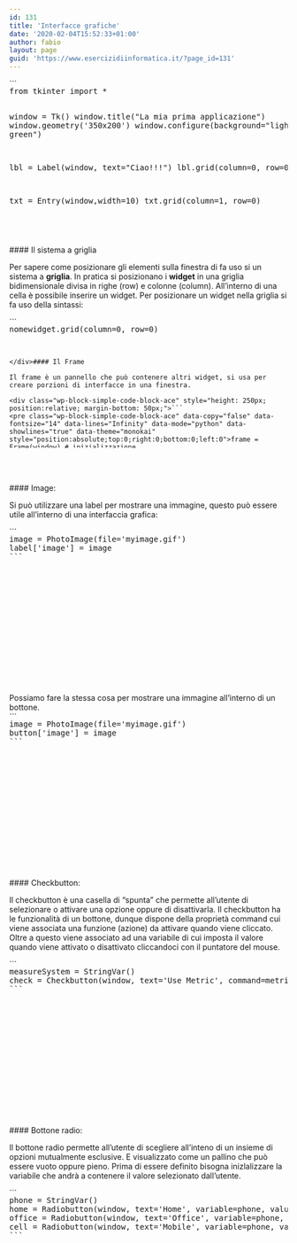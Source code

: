 ```yaml
---
id: 131
title: 'Interfacce grafiche'
date: '2020-02-04T15:52:33+01:00'
author: fabio
layout: page
guid: 'https://www.esercizidiinformatica.it/?page_id=131'
---
```


<div class="wp-block-simple-code-block-ace" style="height: 250px; position:relative; margin-bottom: 50px;">```
<pre class="wp-block-simple-code-block-ace" data-copy="false" data-fontsize="14" data-lines="Infinity" data-mode="python" data-showlines="true" data-theme="monokai" style="position:absolute;top:0;right:0;bottom:0;left:0">from tkinter import *
 
window = Tk()
window.title("La mia prima applicazione")
window.geometry('350x200')
window.configure(background="light green") 
 
lbl = Label(window, text="Ciao!!!")
lbl.grid(column=0, row=0)
 
txt = Entry(window,width=10)
txt.grid(column=1, row=0)
 
def cliccato():
    lbl.configure(text=txt.get())
 
btn = Button(window, text="Cliccami", command=cliccato)
btn.grid(column=2, row=0)
 
window.mainloop()
```

</div><figure class="wp-block-image size-large">![](https://www.esercizidiinformatica.it/wp-content/uploads/2020/02/finestra.png)</figure>Questo programma genera una finestra avente le dimensioni di 350px per 200px con un titolo (La mia prima applicazione) e un colore di sfondo verde.

Sulla finestra sono posizionati tre **widget**: una **Label**, una **Entry box** e un **Button**.

Se si clicca il bottone, il contenuto della Entry box finisce nella label.

E’ possibile cambiare i colori del bottone o della label con le proprietà: fg, bg. L’acronimo bg sta per background (sfondo) e fg sta per foreground (in primo piano). Ad esempio se voglio rendere lo sfondo del bottone nero e il testo rosso, posso scrivere:

<div class="wp-block-simple-code-block-ace" style="height: 250px; position:relative; margin-bottom: 50px;">```
<pre class="wp-block-simple-code-block-ace" data-copy="false" data-fontsize="14" data-lines="Infinity" data-mode="python" data-showlines="true" data-theme="monokai" style="position:absolute;top:0;right:0;bottom:0;left:0">btn = Button(window, text="Cliccami", fg='black', bg='red', command=cliccato)

```

</div>#### Il sistema a griglia

Per sapere come posizionare gli elementi sulla finestra di fa uso si un sistema a **griglia**. In pratica si posizionano i **widget** in una griglia bidimensionale divisa in righe (row) e colonne (column). All’interno di una cella è possibile inserire un widget. Per posizionare un widget nella griglia si fa uso della sintassi:

<div class="wp-block-simple-code-block-ace" style="height: 250px; position:relative; margin-bottom: 50px;">```
<pre class="wp-block-simple-code-block-ace" data-copy="false" data-fontsize="14" data-lines="Infinity" data-mode="python" data-showlines="true" data-theme="monokai" style="position:absolute;top:0;right:0;bottom:0;left:0">nomewidget.grid(column=0, row=0)

```

</div>#### Il Frame

Il frame è un pannello che può contenere altri widget, si usa per creare porzioni di interfacce in una finestra.

<div class="wp-block-simple-code-block-ace" style="height: 250px; position:relative; margin-bottom: 50px;">```
<pre class="wp-block-simple-code-block-ace" data-copy="false" data-fontsize="14" data-lines="Infinity" data-mode="python" data-showlines="true" data-theme="monokai" style="position:absolute;top:0;right:0;bottom:0;left:0">frame = Frame(window) # inizializzazione
frame['padx'] = 5  #distanza oriz. del contenuto dai bordi
frame['pady'] = 10 #distanza vert. del contenuto dai bordi
frame['borderwidth'] = 2  # spessore del bordo
frame['relief'] = 'sunken' # stile bordo ("flat" "raised", "sunken", "solid", "ridge", or "groove".)
```

</div>#### Image:

Si può utilizzare una label per mostrare una immagine, questo può essere utile all’interno di una interfaccia grafica:

<div class="wp-block-simple-code-block-ace" style="height: 250px; position:relative; margin-bottom: 50px;">```
<pre class="wp-block-simple-code-block-ace" data-copy="false" data-fontsize="14" data-lines="Infinity" data-mode="python" data-showlines="true" data-theme="monokai" style="position:absolute;top:0;right:0;bottom:0;left:0">image = PhotoImage(file='myimage.gif') 
label['image'] = image 
```

</div>Possiamo fare la stessa cosa per mostrare una immagine all’interno di un bottone.

<div class="wp-block-simple-code-block-ace" style="height: 250px; position:relative; margin-bottom: 50px;">```
<pre class="wp-block-simple-code-block-ace" data-copy="false" data-fontsize="14" data-lines="Infinity" data-mode="python" data-showlines="true" data-theme="monokai" style="position:absolute;top:0;right:0;bottom:0;left:0">image = PhotoImage(file='myimage.gif') 
button['image'] = image 
```

</div>#### Checkbutton:

Il checkbutton è una casella di “spunta” che permette all’utente di selezionare o attivare una opzione oppure di disattivarla. Il checkbutton ha le funzionalità di un bottone, dunque dispone della proprietà command cui viene associata una funzione (azione) da attivare quando viene cliccato. Oltre a questo viene associato ad una variabile di cui imposta il valore quando viene attivato o disattivato cliccandoci con il puntatore del mouse.

<div class="wp-block-simple-code-block-ace" style="height: 250px; position:relative; margin-bottom: 50px;">```
<pre class="wp-block-simple-code-block-ace" data-copy="false" data-fontsize="14" data-lines="Infinity" data-mode="python" data-showlines="true" data-theme="monokai" style="position:absolute;top:0;right:0;bottom:0;left:0">measureSystem = StringVar()
check = Checkbutton(window, text='Use Metric', command=metricChanged, variable=measureSystem, onvalue='metric', offvalue='imperial') 
```

</div>#### Bottone radio:

Il bottone radio permette all’utente di scegliere all’inteno di un insieme di opzioni mutualmente esclusive. E visualizzato come un pallino che può essere vuoto oppure pieno. Prima di essere definito bisogna inizlalizzare la variabile che andrà a contenere il valore selezionato dall’utente.

<div class="wp-block-simple-code-block-ace" style="height: 250px; position:relative; margin-bottom: 50px;">```
<pre class="wp-block-simple-code-block-ace" data-copy="false" data-fontsize="14" data-lines="Infinity" data-mode="python" data-showlines="true" data-theme="monokai" style="position:absolute;top:0;right:0;bottom:0;left:0">phone = StringVar()
home = Radiobutton(window, text='Home', variable=phone, value='home') 
office = Radiobutton(window, text='Office', variable=phone, value='office')
cell = Radiobutton(window, text='Mobile', variable=phone, value='cell') 
```

</div>
